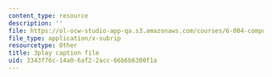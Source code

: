 ```yaml
---
content_type: resource
description: ''
file: https://ol-ocw-studio-app-qa.s3.amazonaws.com/courses/6-004-computation-structures-spring-2017/3343f76c14a06af22acc66b6b6300f1a_gxU2Eo3oBPg.srt
file_type: application/x-subrip
resourcetype: Other
title: 3play caption file
uid: 3343f76c-14a0-6af2-2acc-66b6b6300f1a
---
```

